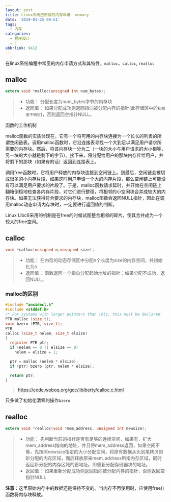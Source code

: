 ```yaml
---
layout: post
title: Linux系统应用层的内存申请--memory
date: '2019-01-25 09:51'
tags:
  - 内存
categories:
  - 程序设计
  - C
abbrlink: 9412
---
```


在linux系统编程中常见的内存申请方式和其特性，`malloc`，`calloc`, `realloc`


<!--more-->

## malloc

``` C
extern void *malloc(unsigned int num_bytes);
```
> - 功能： 分配长度为num_bytes字节的内存块
> - 返回值： 如果分配成功则返回指向被分配内存的指针(此存储区中的`初始值不确定`)，否则返回空指针NULL。

函数的工作机制

malloc函数的实质体现在，它有一个将可用的内存块连接为一个长长的列表的所谓空闲链表。调用malloc函数时，它沿连接表寻找一个大到足以满足用户请求所需要的内存块。然后，将该内存块一分为二（一块的大小与用户请求的大小相等，另一块的大小就是剩下的字节）。接下来，将分配给用户的那块内存传给用户，并将剩下的那块（如果有的话）返回到连接表上。

调用free函数时，它将用户释放的内存块连接到空闲链上。到最后，空闲链会被切成很多的小内存片段，如果这时用户申请一个大的内存片段，那么空闲链上可能没有可以满足用户要求的片段了。于是，malloc函数请求延时，并开始在空闲链上翻箱倒柜地检查各内存片段，对它们进行整理，将相邻的小空闲块合并成较大的内存块。如果无法获得符合要求的内存块，malloc函数会返回NULL指针，因此在调用malloc动态申请内存块时，一定要进行返回值的判断。

Linux Libc6采用的机制是在free的时候试图整合相邻的碎片，使其合并成为一个较大的free空间。


## calloc

``` C
void *calloc(unsigned n,unsigned size)；
```
> - 功能： 在内存的动态存储区中分配n个长度为size的内存空间，并初始化为`0`
> - 返回值： 函数返回一个指向分配起始地址的指针；如果分配不成功，返回NULL。

### malloc的区别

``` C
#include "ansidecl.h"
#include <stddef.h>
/* For systems with larger pointers than ints, this must be declared.  */
PTR malloc (size_t);
void bzero (PTR, size_t);
PTR
calloc (size_t nelem, size_t elsize)
{
  register PTR ptr;
  if (nelem == 0 || elsize == 0)
    nelem = elsize = 1;

  ptr = malloc (nelem * elsize);
  if (ptr) bzero (ptr, nelem * elsize);

  return ptr;
}
```
> https://code.woboq.org/gcc/libiberty/calloc.c.html

只多做了初始化清零的操作`bzero`

## realloc

``` C
extern void *realloc(void *mem_address, unsigned int newsize);
```
> - 功能： 先判断当前的指针是否有足够的连续空间，如果有，扩大mem_address指向的地址，并且将mem_address返回，如果空间不够，先按照newsize指定的大小分配空间，将原有数据从头到尾拷贝到新分配的内存区域，而后释放原来mem_address所指内存区域，同时返回新分配的内存区域的首地址。即重新分配存储器块的地址。
> - 返回值： 如果重新分配成功则返回指向被分配内存的指针，否则返回空指针NULL

**注意**：这里原始内存中的数据还是保持不变的。当内存不再使用时，应使用free()函数将内存块释放。
